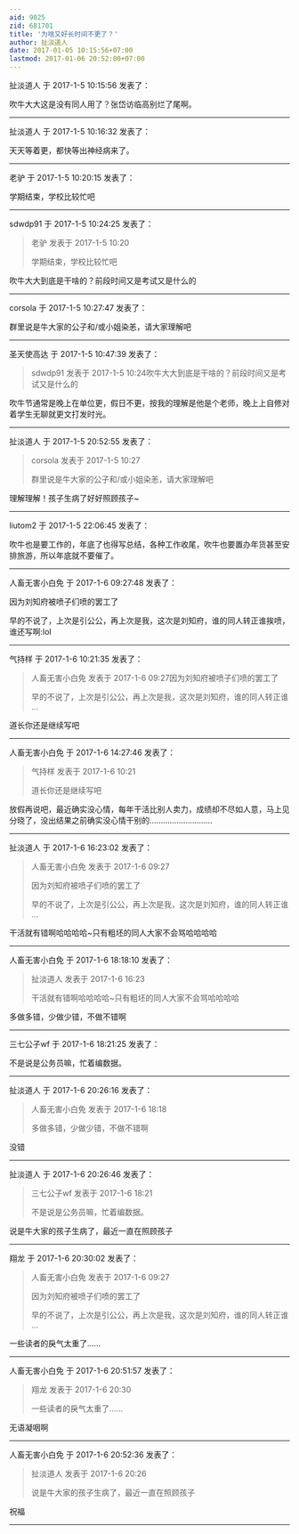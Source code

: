 ```yaml
---
aid: 9025
zid: 681701
title: '为啥又好长时间不更了？'
author: 扯淡道人
date: 2017-01-05 10:15:56+07:00
lastmod: 2017-01-06 20:52:00+07:00
---
```


扯淡道人 于 2017-1-5 10:15:56 发表了：

吹牛大大这是没有同人用了？张岱访临高别烂了尾啊。

---------

扯淡道人 于 2017-1-5 10:16:32 发表了：

天天等着更，都快等出神经病来了。

---------

老驴 于 2017-1-5 10:20:15 发表了：

学期结束，学校比较忙吧

---------

sdwdp91 于 2017-1-5 10:24:25 发表了：

> 老驴 发表于 2017-1-5 10:20
> 
> 学期结束，学校比较忙吧



吹牛大大到底是干啥的？前段时间又是考试又是什么的

---------

corsola 于 2017-1-5 10:27:47 发表了：

群里说是牛大家的公子和/或小姐染恙，请大家理解吧

---------

圣天使高达 于 2017-1-5 10:47:39 发表了：

> sdwdp91 发表于 2017-1-5 10:24吹牛大大到底是干啥的？前段时间又是考试又是什么的



吹牛节通常是晚上在单位更，假日不更，按我的理解是他是个老师，晚上上自修对着学生无聊就更文打发时光。

---------

扯淡道人 于 2017-1-5 20:52:55 发表了：

> corsola 发表于 2017-1-5 10:27
> 
> 群里说是牛大家的公子和/或小姐染恙，请大家理解吧



理解理解！孩子生病了好好照顾孩子~

---------

liutom2 于 2017-1-5 22:06:45 发表了：

吹牛也是要工作的，年底了也得写总结，各种工作收尾，吹牛也要置办年货甚至安排旅游，所以年底就不要催了。

---------

人畜无害小白免 于 2017-1-6 09:27:48 发表了：

因为刘知府被喷子们喷的罢工了

早的不说了，上次是引公公，再上次是我，这次是刘知府，谁的同人转正谁挨喷，谁还写啊:lol

---------

气持样 于 2017-1-6 10:21:35 发表了：

> 人畜无害小白免 发表于 2017-1-6 09:27因为刘知府被喷子们喷的罢工了
> 
> 早的不说了，上次是引公公，再上次是我，这次是刘知府，谁的同人转正谁 ...



道长你还是继续写吧

---------

人畜无害小白免 于 2017-1-6 14:27:46 发表了：

> 气持样 发表于 2017-1-6 10:21
> 
> 道长你还是继续写吧



放假再说吧，最近确实没心情，每年干活比别人卖力，成绩却不尽如人意，马上见分晓了，没出结果之前确实没心情干别的............................

---------

扯淡道人 于 2017-1-6 16:23:02 发表了：

> 人畜无害小白免 发表于 2017-1-6 09:27
> 
> 因为刘知府被喷子们喷的罢工了
> 
> 早的不说了，上次是引公公，再上次是我，这次是刘知府，谁的同人转正谁 ...



干活就有错啊哈哈哈哈~只有粗坯的同人大家不会骂哈哈哈哈

---------

人畜无害小白免 于 2017-1-6 18:18:10 发表了：

> 扯淡道人 发表于 2017-1-6 16:23
> 
> 干活就有错啊哈哈哈哈~只有粗坯的同人大家不会骂哈哈哈哈



多做多错，少做少错，不做不错啊

---------

三七公子wf 于 2017-1-6 18:21:25 发表了：

不是说是公务员嘛，忙着编数据。

---------

扯淡道人 于 2017-1-6 20:26:16 发表了：

> 人畜无害小白免 发表于 2017-1-6 18:18
> 
> 多做多错，少做少错，不做不错啊



没错

---------

扯淡道人 于 2017-1-6 20:26:46 发表了：

> 三七公子wf 发表于 2017-1-6 18:21
> 
> 不是说是公务员嘛，忙着编数据。



说是牛大家的孩子生病了，最近一直在照顾孩子

---------

翔龙 于 2017-1-6 20:30:02 发表了：

> 人畜无害小白免 发表于 2017-1-6 09:27
> 
> 因为刘知府被喷子们喷的罢工了
> 
> 早的不说了，上次是引公公，再上次是我，这次是刘知府，谁的同人转正谁 ...



一些读者的戾气太重了……

---------

人畜无害小白免 于 2017-1-6 20:51:57 发表了：

> 翔龙 发表于 2017-1-6 20:30
> 
> 一些读者的戾气太重了……



无语凝咽啊

---------

人畜无害小白免 于 2017-1-6 20:52:36 发表了：

> 扯淡道人 发表于 2017-1-6 20:26
> 
> 说是牛大家的孩子生病了，最近一直在照顾孩子



祝福

---------

